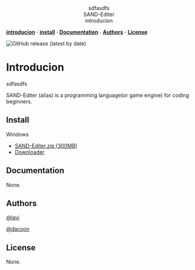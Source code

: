 <div align="center">
  <img>sdfasdfs
  <div>SAND-Editer</div>
  <a src="#introducion">introducion</a>
</div>

[**introducion**](#introducion) **·** [**install**](#install) **·** [**Documentation**](#Documentation) **·** [**Authors**](#Authors) **·** [**License**](#License)
  
![GitHub release (latest by date)](https://img.shields.io/github/v/release/ArpaAP/mollang?style=flat-square)

# Introducion

<img>sdfasdfs

SAND-Editer (alias) is a programming language(or game engine) for coding beginners.

## Install

Windows
  - [SAND-Editer.zip (300MB)](https://a.com)
  - [Downloader](https://a.com)

## Documentation

None.

## Authors

[@lavi](https://github.com/lavi27)

[@dacoon](https://github.com/dacoonkr)

## License

None.
